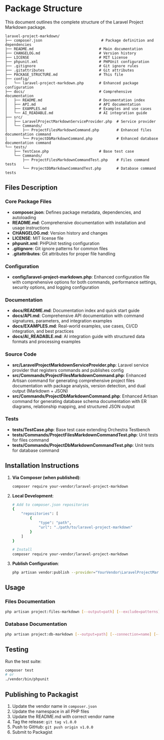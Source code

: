 # Package Structure

This document outlines the complete structure of the Laravel Project Markdown package.

```
laravel-project-markdown/
├── composer.json                           # Package definition and dependencies
├── README.md                              # Main documentation
├── CHANGELOG.md                           # Version history
├── LICENSE                                # MIT License
├── phpunit.xml                            # PHPUnit configuration
├── .gitignore                             # Git ignore rules
├── .gitattributes                         # Git attributes
├── PACKAGE_STRUCTURE.md                   # This file
├── config/
│   └── laravel-project-markdown.php       # Enhanced package configuration
├── docs/                                  # Comprehensive documentation
│   ├── README.md                          # Documentation index
│   ├── API.md                             # API documentation
│   ├── EXAMPLES.md                        # Examples and use cases
│   └── AI_READABLE.md                     # AI integration guide
├── src/
│   ├── LaravelProjectMarkdownServiceProvider.php  # Service provider
│   └── Commands/
│       ├── ProjectFilesMarkdownCommand.php        # Enhanced files documentation command
│       └── ProjectDbMarkdownCommand.php           # Enhanced database documentation command
└── tests/
    ├── TestCase.php                       # Base test case
    └── Commands/
        ├── ProjectFilesMarkdownCommandTest.php    # Files command tests
        └── ProjectDbMarkdownCommandTest.php       # Database command tests
```

## Files Description

### Core Package Files

- **composer.json**: Defines package metadata, dependencies, and autoloading
- **README.md**: Comprehensive documentation with installation and usage instructions
- **CHANGELOG.md**: Version history and changes
- **LICENSE**: MIT license file
- **phpunit.xml**: PHPUnit testing configuration
- **.gitignore**: Git ignore patterns for common files
- **.gitattributes**: Git attributes for proper file handling

### Configuration

- **config/laravel-project-markdown.php**: Enhanced configuration file with comprehensive options for both commands, performance settings, security options, and logging configuration

### Documentation

- **docs/README.md**: Documentation index and quick start guide
- **docs/API.md**: Comprehensive API documentation with command signatures, parameters, and integration examples
- **docs/EXAMPLES.md**: Real-world examples, use cases, CI/CD integration, and best practices
- **docs/AI_READABLE.md**: AI integration guide with structured data formats and processing examples

### Source Code

- **src/LaravelProjectMarkdownServiceProvider.php**: Laravel service provider that registers commands and publishes config
- **src/Commands/ProjectFilesMarkdownCommand.php**: Enhanced Artisan command for generating comprehensive project files documentation with package analysis, version detection, and dual output (Markdown + JSON)
- **src/Commands/ProjectDbMarkdownCommand.php**: Enhanced Artisan command for generating database schema documentation with ER diagrams, relationship mapping, and structured JSON output

### Tests

- **tests/TestCase.php**: Base test case extending Orchestra Testbench
- **tests/Commands/ProjectFilesMarkdownCommandTest.php**: Unit tests for files command
- **tests/Commands/ProjectDbMarkdownCommandTest.php**: Unit tests for database command

## Installation Instructions

1. **Via Composer (when published)**:
   ```bash
   composer require your-vendor/laravel-project-markdown
   ```

2. **Local Development**:
   ```bash
   # Add to composer.json repositories
   {
       "repositories": [
           {
               "type": "path",
               "url": "./path/to/laravel-project-markdown"
           }
       ]
   }
   
   # Install
   composer require your-vendor/laravel-project-markdown
   ```

3. **Publish Configuration**:
   ```bash
   php artisan vendor:publish --provider="YourVendor\LaravelProjectMarkdown\LaravelProjectMarkdownServiceProvider" --tag="config"
   ```

## Usage

### Files Documentation
```bash
php artisan project:files-markdown [--output=path] [--exclude=patterns] [--include=extensions]
```

### Database Documentation
```bash
php artisan project:db-markdown [--output=path] [--connection=name] [--tables=list]
```

## Testing

Run the test suite:
```bash
composer test
# or
./vendor/bin/phpunit
```

## Publishing to Packagist

1. Update the vendor name in `composer.json`
2. Update the namespace in all PHP files
3. Update the README.md with correct vendor name
4. Tag the release: `git tag v1.0.0`
5. Push to GitHub: `git push origin v1.0.0`
6. Submit to Packagist
